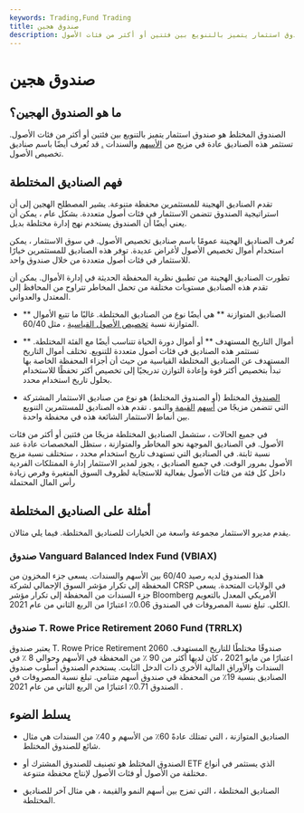 ```yaml
---
keywords: Trading,Fund Trading
title: صندوق هجين
description: الصندوق المختلط هو صندوق استثمار يتميز بالتنويع بين فئتين أو أكثر من فئات الأصول.
---
```


# صندوق هجين
## ما هو الصندوق الهجين؟

الصندوق المختلط هو صندوق استثمار يتميز بالتنويع بين فئتين أو أكثر من فئات الأصول. تستثمر هذه الصناديق عادة في مزيج من [الأسهم](/stock) والسندات [.](/bond) قد تُعرف أيضًا باسم صناديق تخصيص الأصول.

## فهم الصناديق المختلطة

تقدم الصناديق الهجينة للمستثمرين محفظة متنوعة. يشير المصطلح الهجين إلى أن استراتيجية الصندوق تتضمن الاستثمار في فئات أصول متعددة. بشكل عام ، يمكن أن يعني أيضًا أن الصندوق يستخدم نهج إدارة مختلطة بديل.

تُعرف الصناديق الهجينة عمومًا باسم صناديق تخصيص الأصول. في سوق الاستثمار ، يمكن استخدام أموال تخصيص الأصول لأغراض عديدة. توفر هذه الصناديق للمستثمرين خيارًا للاستثمار في فئات أصول متعددة من خلال صندوق واحد.

تطورت الصناديق الهجينة من تطبيق نظرية المحفظة الحديثة في إدارة الأموال. يمكن أن تقدم هذه الصناديق مستويات مختلفة من تحمل المخاطر تتراوح من المحافظ إلى المعتدل والعدواني.

- ** الصناديق المتوازنة ** هي أيضًا نوع من الصناديق المختلطة. غالبًا ما تتبع الأموال المتوازنة نسبة [تخصيص الأصول القياسية](/assetallocation) ، مثل 60/40.

- ** أموال التاريخ المستهدف ** أو أموال دورة الحياة تتناسب أيضًا مع الفئة المختلطة. تستثمر هذه الصناديق في فئات أصول متعددة للتنويع. تختلف أموال التاريخ المستهدف عن الصناديق المختلطة القياسية من حيث أن أجزاء المحفظة الخاصة بها تبدأ بتخصيص أكثر قوة وإعادة التوازن تدريجيًا إلى تخصيص أكثر تحفظًا للاستخدام بحلول تاريخ استخدام محدد.

- [الصندوق](/blendfund) المختلط (أو الصندوق المختلط) هو نوع من صناديق الاستثمار المشتركة التي تتضمن مزيجًا من [أسهم](/growthstock) [القيمة](/valuestock) والنمو . تقدم هذه الصناديق للمستثمرين التنويع بين أنماط الاستثمار الشائعة هذه في محفظة واحدة.

في جميع الحالات ، ستشمل الصناديق المختلطة مزيجًا من فئتين أو أكثر من فئات الأصول. في الصناديق الموجهة نحو المخاطر والمتوازنة ، ستظل المخصصات عادة عند نسبة ثابتة. في الصناديق التي تستهدف تاريخ استخدام محدد ، ستختلف نسبة مزيج الأصول بمرور الوقت. في جميع الصناديق ، يجوز لمدير الاستثمار إدارة الممتلكات الفردية داخل كل فئة من فئات الأصول بفعالية للاستجابة لظروف السوق المتغيرة وفرص زيادة رأس المال المحتملة

## أمثلة على الصناديق المختلطة

يقدم مديرو الاستثمار مجموعة واسعة من الخيارات للصناديق المختلطة. فيما يلي مثالان.

### صندوق Vanguard Balanced Index Fund (VBIAX)

هذا الصندوق لديه رصيد 60/40 بين الأسهم والسندات. يسعى جزء المخزون من المحفظة إلى تكرار مؤشر السوق الإجمالي لشركة CRSP في الولايات المتحدة. يسعى جزء السندات من المحفظة إلى تكرار مؤشر Bloomberg الأمريكي المعدل بالتعويم الكلي. تبلغ نسبة المصروفات في الصندوق 0.06٪ اعتبارًا من الربع الثاني من عام 2021.

### صندوق T. Rowe Price Retirement 2060 Fund (TRRLX)

يعتبر صندوق T. Rowe Price Retirement 2060 صندوقًا مختلطًا للتاريخ المستهدف. اعتبارًا من مايو 2021 ، كان لديها أكثر من 90 ٪ من المحفظة في الأسهم وحوالي 8 ٪ في السندات والأوراق المالية الأخرى ذات الدخل الثابت. يستخدم الصندوق أسلوب صندوق الصناديق بنسبة 19٪ من المحفظة في صندوق أسهم متنامي. تبلغ نسبة المصروفات في الصندوق 0.71٪ اعتبارًا من الربع الثاني من عام 2021 .

## يسلط الضوء

- الصناديق المتوازنة ، التي تمتلك عادةً 60٪ من الأسهم و 40٪ من السندات هي مثال شائع للصندوق المختلط.

- الصندوق المختلط هو تصنيف للصندوق المشترك أو ETF الذي يستثمر في أنواع مختلفة من الأصول أو فئات الأصول لإنتاج محفظة متنوعة.

- الصناديق المختلطة ، التي تمزج بين أسهم النمو والقيمة ، هي مثال آخر للصناديق المختلطة.

